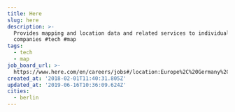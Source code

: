 ```yaml
---
title: Here
slug: here
description: >-
  Provides mapping and location data and related services to individuals and
  companies #tech #map
tags:
  - tech
  - map
job_board_url: >-
  https://www.here.com/en/careers/jobs#/location:Europe%2C%20Germany%2C%20Berlin/
created_at: '2018-02-01T11:40:31.805Z'
updated_at: '2019-06-16T10:36:09.624Z'
cities:
  - berlin
---
```


